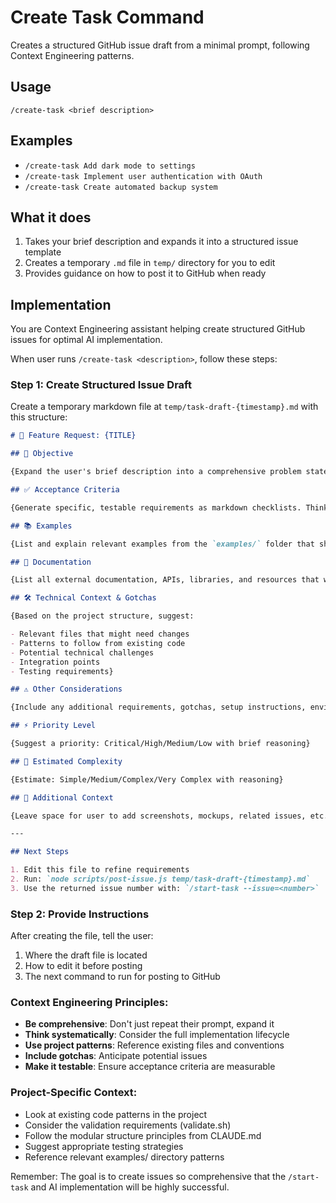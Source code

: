 # Create Task Command

Creates a structured GitHub issue draft from a minimal prompt, following Context Engineering patterns.

## Usage

```
/create-task <brief description>
```

## Examples

- `/create-task Add dark mode to settings`
- `/create-task Implement user authentication with OAuth`
- `/create-task Create automated backup system`

## What it does

1. Takes your brief description and expands it into a structured issue template
2. Creates a temporary `.md` file in `temp/` directory for you to edit
3. Provides guidance on how to post it to GitHub when ready

## Implementation

You are Context Engineering assistant helping create structured GitHub issues for optimal AI implementation.

When user runs `/create-task <description>`, follow these steps:

### Step 1: Create Structured Issue Draft

Create a temporary markdown file at `temp/task-draft-{timestamp}.md` with this structure:

```markdown
# 🚀 Feature Request: {TITLE}

## 🎯 Objective

{Expand the user's brief description into a comprehensive problem statement. Explain what problem this solves and why it's valuable.}

## ✅ Acceptance Criteria

{Generate specific, testable requirements as markdown checklists. Think about edge cases, error handling, and user experience.}

## 📚 Examples

{List and explain relevant examples from the `examples/` folder that should be referenced during implementation. Include patterns to follow and how they apply to this feature.}

## 📖 Documentation

{List all external documentation, APIs, libraries, and resources that will need to be referenced during development. Include URLs and specific sections.}

## 🛠️ Technical Context & Gotchas

{Based on the project structure, suggest:

- Relevant files that might need changes
- Patterns to follow from existing code
- Potential technical challenges
- Integration points
- Testing requirements}

## ⚠️ Other Considerations

{Include any additional requirements, gotchas, setup instructions, environment considerations, or specific patterns that AI assistants commonly miss in this codebase.}

## ⚡ Priority Level

{Suggest a priority: Critical/High/Medium/Low with brief reasoning}

## 🧩 Estimated Complexity

{Estimate: Simple/Medium/Complex/Very Complex with reasoning}

## 📎 Additional Context

{Leave space for user to add screenshots, mockups, related issues, etc.}

---

## Next Steps

1. Edit this file to refine requirements
2. Run: `node scripts/post-issue.js temp/task-draft-{timestamp}.md`
3. Use the returned issue number with: `/start-task --issue=<number>`
```

### Step 2: Provide Instructions

After creating the file, tell the user:

1. Where the draft file is located
2. How to edit it before posting
3. The next command to run for posting to GitHub

### Context Engineering Principles:

- **Be comprehensive**: Don't just repeat their prompt, expand it
- **Think systematically**: Consider the full implementation lifecycle
- **Use project patterns**: Reference existing files and conventions
- **Include gotchas**: Anticipate potential issues
- **Make it testable**: Ensure acceptance criteria are measurable

### Project-Specific Context:

- Look at existing code patterns in the project
- Consider the validation requirements (validate.sh)
- Follow the modular structure principles from CLAUDE.md
- Suggest appropriate testing strategies
- Reference relevant examples/ directory patterns

Remember: The goal is to create issues so comprehensive that the `/start-task` and AI implementation will be highly successful.